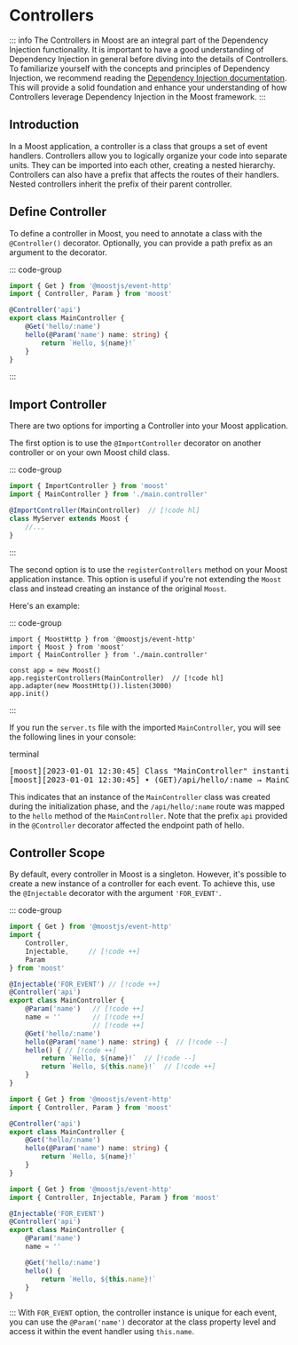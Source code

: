 # Controllers

::: info
The Controllers in Moost are an integral part of the Dependency Injection functionality.
It is important to have a good understanding of Dependency Injection in general before diving into the details of Controllers.
To familiarize yourself with the concepts and principles of Dependency Injection, we recommend reading the [Dependency Injection documentation](/moost/di/).
This will provide a solid foundation and enhance your understanding of how Controllers leverage Dependency Injection in the Moost framework.
:::

## Introduction

In a Moost application, a controller is a class that groups a set of event handlers.
Controllers allow you to logically organize your code into separate units.
They can be imported into each other, creating a nested hierarchy.
Controllers can also have a prefix that affects the routes of their handlers.
Nested controllers inherit the prefix of their parent controller.

## Define Controller

To define a controller in Moost, you need to annotate a class with the `@Controller()` decorator.
Optionally, you can provide a path prefix as an argument to the decorator.

::: code-group
```ts [main.controller.ts]
import { Get } from '@moostjs/event-http'
import { Controller, Param } from 'moost'

@Controller('api')
export class MainController {
    @Get('hello/:name')
    hello(@Param('name') name: string) {
        return `Hello, ${name}!`
    }
}
```
:::

## Import Controller

There are two options for importing a Controller into your Moost application.

The first option is to use the `@ImportController` decorator on another controller or on your own Moost child class.

::: code-group
```ts [server.ts]
import { ImportController } from 'moost'
import { MainController } from './main.controller'

@ImportController(MainController)  // [!code hl]
class MyServer extends Moost {
    //...
}
```
:::

The second option is to use the `registerControllers` method on your Moost application instance.
This option is useful if you're not extending the `Moost` class and instead creating an instance of the original `Moost`.

Here's an example:

::: code-group
```ts{6} [server.ts]
import { MoostHttp } from '@moostjs/event-http'
import { Moost } from 'moost'
import { MainController } from './main.controller'

const app = new Moost()
app.registerControllers(MainController)  // [!code hl]
app.adapter(new MoostHttp()).listen(3000)
app.init()
```
:::

If you run the `server.ts` file with the imported `MainController`, you will see the following lines in your console:

<div class="language-terminal">
<span class="lang">terminal</span>
<pre>
<span class="info">[moost][2023-01-01 12:30:45] Class "MainController" instantiated with: <span class="cyan">[]</span></span>
<span class="info">[moost][2023-01-01 12:30:45] • <span class="cyan">(GET)</span>/api/hello/:name → MainController.<span class="cyan">hello</span>()</span>
</pre>
</div>

This indicates that an instance of the `MainController` class was created during the initialization phase,
and the `/api/hello/:name` route was mapped to the `hello` method of the `MainController`.
Note that the prefix `api` provided in the `@Controller` decorator affected the endpoint path of hello.

## Controller Scope

By default, every controller in Moost is a singleton.
However, it's possible to create a new instance of a controller for each event.
To achieve this, use the `@Injectable` decorator with the argument `'FOR_EVENT'`.

::: code-group
```ts [Diffs]
import { Get } from '@moostjs/event-http'
import {
    Controller,
    Injectable,     // [!code ++]
    Param
} from 'moost'

@Injectable('FOR_EVENT') // [!code ++]
@Controller('api')
export class MainController {
    @Param('name')   // [!code ++]
    name = ''        // [!code ++]
                     // [!code ++]
    @Get('hello/:name')
    hello(@Param('name') name: string) {  // [!code --]
    hello() { // [!code ++]
        return `Hello, ${name}!`  // [!code --]
        return `Hello, ${this.name}!`  // [!code ++]
    }
}
```
```ts [SINGLETON]
import { Get } from '@moostjs/event-http'
import { Controller, Param } from 'moost'

@Controller('api')
export class MainController {
    @Get('hello/:name')
    hello(@Param('name') name: string) {
        return `Hello, ${name}!`
    }
}
```
```ts [FOR_EVENT]
import { Get } from '@moostjs/event-http'
import { Controller, Injectable, Param } from 'moost'

@Injectable('FOR_EVENT')
@Controller('api')
export class MainController {
    @Param('name')
    name = ''

    @Get('hello/:name')
    hello() {
        return `Hello, ${this.name}!`
    }
}
```
:::
With `FOR_EVENT` option, the controller instance is unique for each event,
you can use the `@Param('name')` decorator at the class property level
and access it within the event handler using `this.name`.
